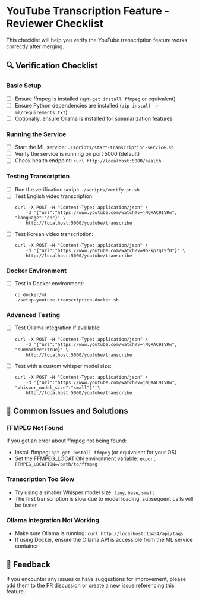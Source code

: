 # YouTube Transcription Feature - Reviewer Checklist

This checklist will help you verify the YouTube transcription feature works correctly after merging.

## 🔍 Verification Checklist

### Basic Setup
- [ ] Ensure ffmpeg is installed (`apt-get install ffmpeg` or equivalent)
- [ ] Ensure Python dependencies are installed (`pip install -r ml/requirements.txt`)
- [ ] Optionally, ensure Ollama is installed for summarization features

### Running the Service
- [ ] Start the ML service: `./scripts/start-transcription-service.sh`
- [ ] Verify the service is running on port 5000 (default)
- [ ] Check health endpoint: `curl http://localhost:5000/health`

### Testing Transcription
- [ ] Run the verification script: `./scripts/verify-pr.sh`
- [ ] Test English video transcription:
  ```
  curl -X POST -H "Content-Type: application/json" \
      -d '{"url":"https://www.youtube.com/watch?v=jNQXAC9IVRw", "language":"en"}' \
      http://localhost:5000/youtube/transcribe
  ```
- [ ] Test Korean video transcription:
  ```
  curl -X POST -H "Content-Type: application/json" \
      -d '{"url":"https://www.youtube.com/watch?v=9bZkp7q19f0"}' \
      http://localhost:5000/youtube/transcribe
  ```

### Docker Environment
- [ ] Test in Docker environment:
  ```
  cd docker/ml
  ./setup-youtube-transcription-docker.sh
  ```

### Advanced Testing
- [ ] Test Ollama integration if available:
  ```
  curl -X POST -H "Content-Type: application/json" \
      -d '{"url":"https://www.youtube.com/watch?v=jNQXAC9IVRw", "summarize":true}' \
      http://localhost:5000/youtube/transcribe
  ```
- [ ] Test with a custom whisper model size:
  ```
  curl -X POST -H "Content-Type: application/json" \
      -d '{"url":"https://www.youtube.com/watch?v=jNQXAC9IVRw", "whisper_model_size":"small"}' \
      http://localhost:5000/youtube/transcribe
  ```

## 🐛 Common Issues and Solutions

### FFMPEG Not Found
If you get an error about ffmpeg not being found:
- Install ffmpeg: `apt-get install ffmpeg` (or equivalent for your OS)
- Set the FFMPEG_LOCATION environment variable: `export FFMPEG_LOCATION=/path/to/ffmpeg`

### Transcription Too Slow
- Try using a smaller Whisper model size: `tiny`, `base`, `small`
- The first transcription is slow due to model loading, subsequent calls will be faster

### Ollama Integration Not Working
- Make sure Ollama is running: `curl http://localhost:11434/api/tags`
- If using Docker, ensure the Ollama API is accessible from the ML service container

## 📝 Feedback
If you encounter any issues or have suggestions for improvement, please add them to the PR discussion or create a new issue referencing this feature.
